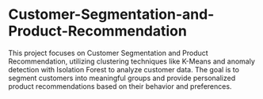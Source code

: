 # Customer-Segmentation-and-Product-Recommendation
This project focuses on Customer Segmentation and Product Recommendation, utilizing clustering techniques like K-Means and anomaly detection with Isolation Forest to analyze customer data. The goal is to segment customers into meaningful groups and provide personalized product recommendations based on their behavior and preferences.
